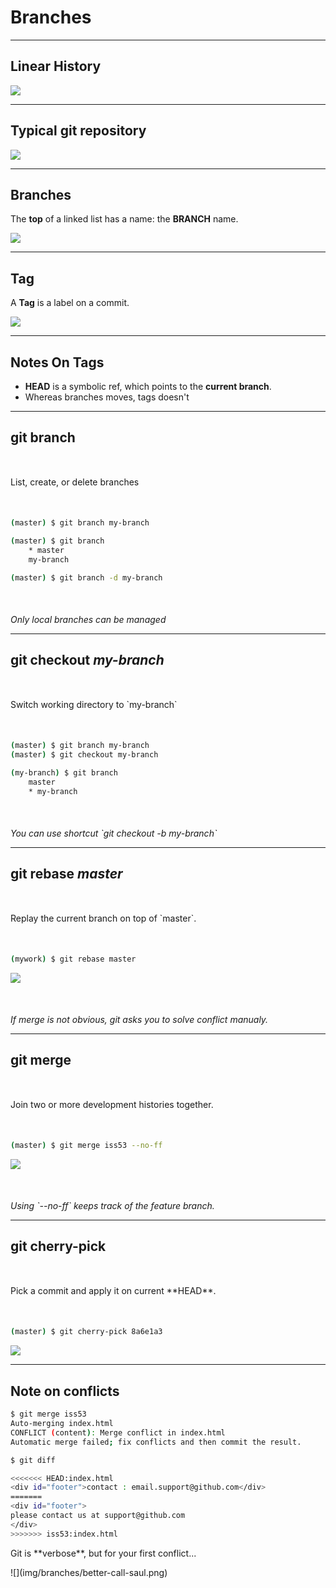<!-- .slide: data-background="img/branches/use-branches.jpg" data-background-size="cover" class="no-title" -->

# Branches

---

## Linear History

![](img/branches/linear-history.png)

---

## Typical git repository

![](img/branches/branches.png)


---

## Branches

The **top** of a linked list has a name: the **BRANCH** name.

![](img/branches/branch.png)

---

## Tag

A **Tag** is a label on a commit.

![](img/branches/tag.jpg)

---

## Notes On Tags

* **HEAD** is a symbolic ref, which points to the **current branch**.
* Whereas branches moves, tags doesn't

---

## git branch

<p style="margin:50px auto;">List, create, or delete branches</p>

``` sh
(master) $ git branch my-branch

(master) $ git branch
    * master
    my-branch

(master) $ git branch -d my-branch
```

<p class="fragment" style="margin-top:50px;font-style:italic;">Only local branches can be managed</p>


---

## git checkout <i>my-branch</i>

<p style="margin:50px auto;">Switch working directory to `my-branch`</p>

``` sh
(master) $ git branch my-branch
(master) $ git checkout my-branch

(my-branch) $ git branch
    master
    * my-branch
```

<p class="fragment" style="margin-top:50px;font-style:italic;">You can use shortcut `git checkout -b my-branch`</p>


---

## git rebase <i>master</i>

<p style="margin:50px auto;">Replay the current branch on top of `master`.</p>

``` sh
(mywork) $ git rebase master
```

![](img/branches/rebase.png)

<p class="fragment" style="margin-top:50px;font-style:italic;">If merge is not obvious, git asks you to solve conflict manualy.</p>


---

## git merge

<p style="margin:50px auto;">Join two or more development histories together.</p>

``` sh
(master) $ git merge iss53 --no-ff
```

![](img/branches/merge.png)

<p class="fragment" style="margin-top:50px;font-style:italic;">Using `--no-ff` keeps track of the feature branch.</p>


---

## git cherry-pick

<p style="margin:50px auto;">Pick a commit and apply it on current **HEAD**.</p>

``` sh
(master) $ git cherry-pick 8a6e1a3
```

![](img/branches/cherry-pick.png)


---

## Note on conflicts

``` sh
$ git merge iss53
Auto-merging index.html
CONFLICT (content): Merge conflict in index.html
Automatic merge failed; fix conflicts and then commit the result.

$ git diff

<<<<<<< HEAD:index.html
<div id="footer">contact : email.support@github.com</div>
=======
<div id="footer">
please contact us at support@github.com
</div>
>>>>>>> iss53:index.html

```

<div  class="fragment">
<p>Git is **verbose**, but for your first conflict...</p>
![](img/branches/better-call-saul.png)
</div>
